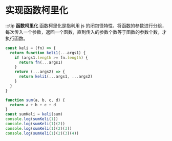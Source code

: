 # 实现函数柯里化

:::tip **函数柯里化**
函数柯里化是指利用 js 的闭包径特性，将函数的参数进行分组，每次传入一个参数，返回一个函数，直到传入的参数个数等于函数的参数个数，才执行函数。

```ts
const keli = (fn) => {
  return function keli1(...args1) {
    if (args1.length >= fn.length) {
      return fn(...args1)
    }
    return (...args2) => {
      return keli1(...args1, ...args2)
    }
  }
}

function sum(a, b, c, d) {
  return a + b + c + d
}
const sumKeli = keli(sum)
console.log(sumKeli(1))
console.log(sumKeli(1)(2))
console.log(sumKeli(1)(2)(3))
console.log(sumKeli(1)(2)(3)(4))
```
